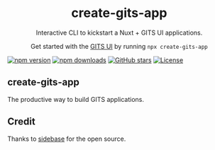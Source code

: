 <h1 align="center">
    create-gits-app
</h1>

<p align="center">
    Interactive CLI to kickstart a Nuxt + GITS UI applications.
</p>

<p align="center">
  Get started with the <a target="_blank" href="https://gitsindonesia.github.io/ui-component/">GITS UI</a> by running <code>npx create-gits-app</code>
</p>

<p align="center">

[![npm version][npm-version-src]][npm-version-href]
[![npm downloads][npm-downloads-src]][npm-downloads-href]
[![GitHub stars](https://badgen.net/github/stars/gitsindonesia/ui-component)](https://github.com/gitsindonesia/ui-component/)
[![License][license-src]][license-href]

</p>

## create-gits-app

The productive way to build GITS applications.

<!-- Badges -->
[npm-version-src]: https://img.shields.io/npm/v/@gits-id/ui/latest.svg
[npm-version-href]: https://npmjs.com/package/@gits-id/ui

[npm-downloads-src]: https://img.shields.io/npm/dt/@gits-id/ui.svg
[npm-downloads-href]: https://npmjs.com/package/@gits-id/ui

[license-src]: https://img.shields.io/npm/l/@gits-id/ui.svg
[license-href]: https://npmjs.com/package/@gits-id/ui

## Credit

Thanks to [sidebase](https://sidebase.io) for the open source.
